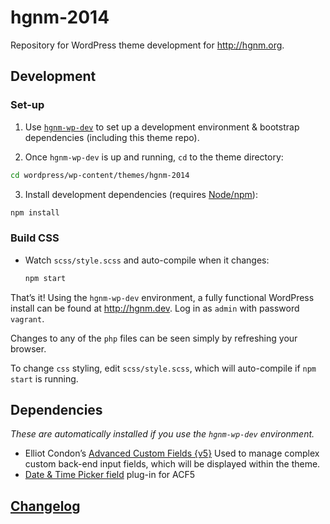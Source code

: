 # hgnm-2014

Repository for WordPress theme development for <http://hgnm.org>.

## Development

### Set-up

1. Use [`hgnm-wp-dev`](https://github.com/HGNM/hgnm-wp-dev) to set up a development environment & bootstrap dependencies (including this theme repo).

2. Once `hgnm-wp-dev` is up and running, `cd` to the theme directory:
  ```sh
  cd wordpress/wp-content/themes/hgnm-2014
  ```

3. Install development dependencies (requires [Node/npm](https://nodejs.org/)):
  ```sh
  npm install
  ```

### Build CSS
- Watch `scss/style.scss` and auto-compile when it changes:

  ```sh
  npm start
  ```

That’s it! Using the `hgnm-wp-dev` environment, a fully functional WordPress install can be found at <http://hgnm.dev>. Log in as `admin` with password `vagrant`.

Changes to any of the `php` files can be seen simply by refreshing your browser.

To change `css` styling, edit `scss/style.scss`, which will auto-compile if `npm start` is running.

## Dependencies

_These are automatically installed if you use the `hgnm-wp-dev` environment._

- Elliot Condon’s [Advanced Custom Fields {v5}](https://github.com/AdvancedCustomFields/acf5-beta)
Used to manage complex custom back-end input fields, which will be displayed within the theme.
- [Date & Time Picker field](https://github.com/yanknudtskov/acf-field-date-time-picker) plug-in for ACF5

## [Changelog](CHANGELOG.md)
